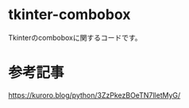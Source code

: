 # tkinter-combobox
Tkinterのcomboboxに関するコードです。

# 参考記事
https://kuroro.blog/python/3ZzPkezBOeTN7lletMyG/
